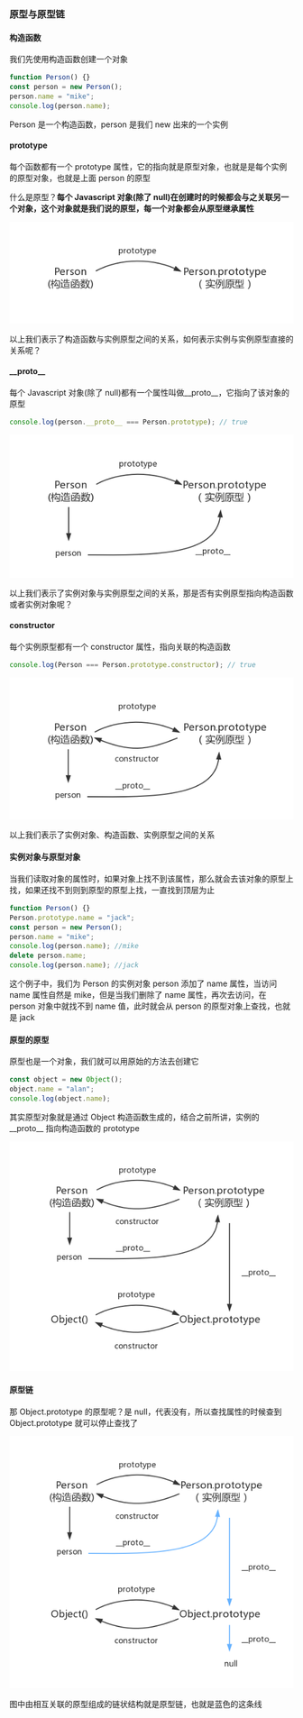 ### 原型与原型链

#### 构造函数

我们先使用构造函数创建一个对象

```js
function Person() {}
const person = new Person();
person.name = "mike";
console.log(person.name);
```

Person 是一个构造函数，person 是我们 new 出来的一个实例

#### prototype

每个函数都有一个 prototype 属性，它的指向就是原型对象，也就是是每个实例的原型对象，也就是上面 person 的原型

什么是原型？**每个 Javascript 对象(除了 null)在创建时的时候都会与之关联另一个对象，这个对象就是我们说的原型，每一个对象都会从原型继承属性**

![原型与原型链01](./../screenShoot/原型与原型链01.png)

以上我们表示了构造函数与实例原型之间的关系，如何表示实例与实例原型直接的关系呢？

#### \_\_proto\_\_

每个 Javascript 对象(除了 null)都有一个属性叫做\_\_proto\_\_，它指向了该对象的原型

```js
console.log(person.__proto__ === Person.prototype); // true
```

![原型与原型链02](./../screenShoot/原型与原型链02.png)

以上我们表示了实例对象与实例原型之间的关系，那是否有实例原型指向构造函数或者实例对象呢？

#### constructor

每个实例原型都有一个 constructor 属性，指向关联的构造函数

```js
console.log(Person === Person.prototype.constructor); // true
```

![原型与原型链03](./../screenShoot/原型与原型链03.png)

以上我们表示了实例对象、构造函数、实例原型之间的关系

#### 实例对象与原型对象

当我们读取对象的属性时，如果对象上找不到该属性，那么就会去该对象的原型上找，如果还找不到则到原型的原型上找，一直找到顶层为止

```js
function Person() {}
Person.prototype.name = "jack";
const person = new Person();
person.name = "mike";
console.log(person.name); //mike
delete person.name;
console.log(person.name); //jack
```

这个例子中，我们为 Person 的实例对象 person 添加了 name 属性，当访问 name 属性自然是 mike，但是当我们删除了 name 属性，再次去访问，在 person 对象中就找不到 name 值，此时就会从 person 的原型对象上查找，也就是 jack

#### 原型的原型

原型也是一个对象，我们就可以用原始的方法去创建它

```js
const object = new Object();
object.name = "alan";
console.log(object.name);
```

其实原型对象就是通过 Object 构造函数生成的，结合之前所讲，实例的 \_\_proto\_\_ 指向构造函数的 prototype

![原型与原型链04](./../screenShoot/原型与原型链04.png)

#### 原型链

那 Object.prototype 的原型呢？是 null，代表没有，所以查找属性的时候查到 Object.prototype 就可以停止查找了

![原型与原型链05](./../screenShoot/原型与原型链05.png)

图中由相互关联的原型组成的链状结构就是原型链，也就是蓝色的这条线
